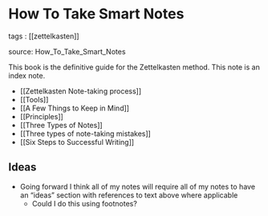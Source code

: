 # How To Take Smart Notes

tags
: [[zettelkasten]]

source: How_To_Take_Smart_Notes

This book is the definitive guide for the Zettelkasten method. This note is an index note.

-   [[Zettelkasten Note-taking process]]
-   [[Tools]]
-   [[A Few Things to Keep in Mind]]
-   [[Principles]]
-   [[Three Types of Notes]]
-   [[Three types of note-taking mistakes]]
-   [[Six Steps to Successful Writing]]


## Ideas

-   Going forward I think all of my notes will require all of my notes to have an &ldquo;ideas&rdquo; section with references to text above where applicable
    -   Could I do this using footnotes?
